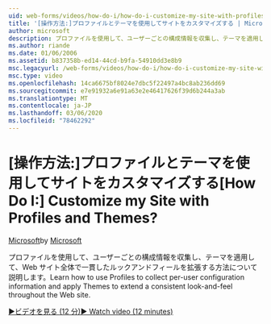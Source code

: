 ```yaml
---
uid: web-forms/videos/how-do-i/how-do-i-customize-my-site-with-profiles-and-themes
title: '[操作方法:]プロファイルとテーマを使用してサイトをカスタマイズする | Microsoft Docs'
author: microsoft
description: プロファイルを使用して、ユーザーごとの構成情報を収集し、テーマを適用して、Web サイト全体で一貫したルックアンドフィールを拡張する方法について説明します。
ms.author: riande
ms.date: 01/06/2006
ms.assetid: b837358b-ed14-44cd-b9fa-54910dd3e8b9
msc.legacyurl: /web-forms/videos/how-do-i/how-do-i-customize-my-site-with-profiles-and-themes
msc.type: video
ms.openlocfilehash: 14ca6675bf8024e7dbc5f22497a4bc8ab236dd69
ms.sourcegitcommit: e7e91932a6e91a63e2e46417626f39d6b244a3ab
ms.translationtype: MT
ms.contentlocale: ja-JP
ms.lasthandoff: 03/06/2020
ms.locfileid: "78462292"
---
```

# <a name="how-do-i-customize-my-site-with-profiles-and-themes"></a><span data-ttu-id="9dbb3-104">[操作方法:]プロファイルとテーマを使用してサイトをカスタマイズする</span><span class="sxs-lookup"><span data-stu-id="9dbb3-104">[How Do I:] Customize my Site with Profiles and Themes?</span></span>

<span data-ttu-id="9dbb3-105">[Microsoft](https://github.com/microsoft)</span><span class="sxs-lookup"><span data-stu-id="9dbb3-105">by [Microsoft](https://github.com/microsoft)</span></span>

<span data-ttu-id="9dbb3-106">プロファイルを使用して、ユーザーごとの構成情報を収集し、テーマを適用して、Web サイト全体で一貫したルックアンドフィールを拡張する方法について説明します。</span><span class="sxs-lookup"><span data-stu-id="9dbb3-106">Learn how to use Profiles to collect per-user configuration information and apply Themes to extend a consistent look-and-feel throughout the Web site.</span></span>

[<span data-ttu-id="9dbb3-107">&#9654;ビデオを見る (12 分)</span><span class="sxs-lookup"><span data-stu-id="9dbb3-107">&#9654; Watch video (12 minutes)</span></span>](https://channel9.msdn.com/Blogs/ASP-NET-Site-Videos/how-do-i-customize-my-site-with-profiles-and-themes)

